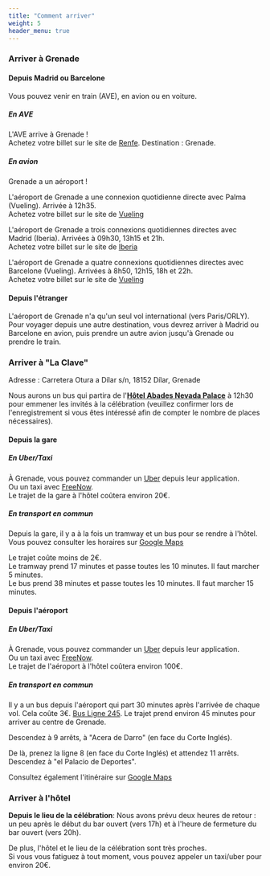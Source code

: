 ```yaml
---
title: "Comment arriver"
weight: 5
header_menu: true
---
```


### Arriver à Grenade

#### Depuis Madrid ou Barcelone

Vous pouvez venir en train (AVE), en avion ou en voiture.

##### En AVE

L'AVE arrive à Grenade ! <br />
Achetez votre billet sur le site de [Renfe](https://www.renfe.com/es/es). Destination : Grenade.

##### En avion

Grenade a un aéroport !

L'aéroport de Grenade a une connexion quotidienne directe avec Palma (Vueling). Arrivée à 12h35. <br />
Achetez votre billet sur le site de [Vueling](https://www.vueling.com/es)

L'aéroport de Grenade a trois connexions quotidiennes directes avec Madrid (Iberia). Arrivées à 09h30, 13h15 et 21h. <br />
Achetez votre billet sur le site de [Iberia](https://www.iberia.com/es/)

L'aéroport de Grenade a quatre connexions quotidiennes directes avec Barcelone (Vueling). Arrivées à 8h50, 12h15, 18h et 22h. <br />
Achetez votre billet sur le site de [Vueling](https://www.vueling.com/es)

#### Depuis l'étranger

L'aéroport de Grenade n'a qu'un seul vol international (vers Paris/ORLY).
Pour voyager depuis une autre destination, vous devrez arriver à Madrid ou Barcelone en avion, puis prendre un autre avion jusqu'à Grenade ou prendre le train.

### Arriver à "La Clave"

Adresse : Carretera Otura a Dílar s/n, 18152 Dílar, Grenade <br />

Nous aurons un bus qui partira de l'[**Hôtel Abades Nevada Palace**](https://www.abadeshoteles.com/es/hotel-abades-nevada-palace-in-granada/) à 12h30 pour emmener les invités à la célébration (veuillez confirmer lors de l'enregistrement si vous êtes intéressé afin de compter le nombre de places nécessaires). <br />

#### Depuis la gare

##### En Uber/Taxi

À Grenade, vous pouvez commander un [Uber](https://www.uber.com/) depuis leur application. <br />
Ou un taxi avec [FreeNow](https://www.free-now.com/). <br />
Le trajet de la gare à l'hôtel coûtera environ 20€.

##### En transport en commun

Depuis la gare, il y a à la fois un tramway et un bus pour se rendre à l'hôtel. <br />
Vous pouvez consulter les horaires sur [Google Maps](https://www.google.es/maps/dir/Granada+Train+Station,+Av.+de+Andaluces,+S%2FN,+Beiro,+18014+Granada,+Spain/Hotel+Abades+Nevada+Palace,+Calle+de+la+Sultana,+Granada,+Spain/@37.1674773,-3.6216068,14z/data=!4m14!4m13!1m5!1m1!1s0xd71fcee883f1ced:0xf7fbba9c759097f0!2m2!1d-3.6088877!2d37.1840129!1m5!1m1!1s0xd71fb59ed0beb59:0xa54b5e1ab3bc46c7!2m2!1d-3.5915434!2d37.1521507!3e3?entry=ttu)

Le trajet coûte moins de 2€. <br />
Le tramway prend 17 minutes et passe toutes les 10 minutes. Il faut marcher 5 minutes. <br />
Le bus prend 38 minutes et passe toutes les 10 minutes. Il faut marcher 15 minutes. <br />

#### Depuis l'aéroport

##### En Uber/Taxi

À Grenade, vous pouvez commander un [Uber](https://www.uber.com/) depuis leur application. <br />
Ou un taxi avec [FreeNow](https://www.free-now.com/). <br />
Le trajet de l'aéroport à l'hôtel coûtera environ 100€.

##### En transport en commun

Il y a un bus depuis l'aéroport qui part 30 minutes après l'arrivée de chaque vol. Cela coûte 3€.
[Bus Ligne 245](https://www.granadadirect.com/transporte/autobuses-aeropuerto-granada/).
Le trajet prend environ 45 minutes pour arriver au centre de Grenade. <br />

Descendez à 9 arrêts, à "Acera de Darro" (en face du Corte Inglés). <br />

De là, prenez la ligne 8 (en face du Corte Inglés) et attendez 11 arrêts. Descendez à "el Palacio de Deportes". <br />

Consultez également l'itinéraire sur [Google Maps](<https://www.google.es/maps/dir/Aeropuerto+de+F.G.L.+Granada-Ja%C3%A9n+(GRX),+A-4075,+Chauchina,+Spain/Hotel+Abades+Nevada+Palace,+Calle+de+la+Sultana,+Granada,+Spain/@37.1750637,-3.7680021,12z/am=t/data=!4m14!4m13!1m5!1m1!1s0xd7201ae692e9a55:0xcbd3ce42b1495573!2m2!1d-3.7779577!2d37.1877446!1m5!1m1!1s0xd71fb59ed0beb59:0xa54b5e1ab3bc46c7!2m2!1d-3.5915434!2d37.1521507!3e3?entry=ttu>)

### Arriver à l'hôtel

**Depuis le lieu de la célébration**: Nous avons prévu deux heures de retour : un peu après le début du bar ouvert (vers 17h) et à l'heure de fermeture du bar ouvert (vers 20h). <br />

De plus, l'hôtel et le lieu de la célébration sont très proches. <br />
Si vous vous fatiguez à tout moment, vous pouvez appeler un taxi/uber pour environ 20€.
